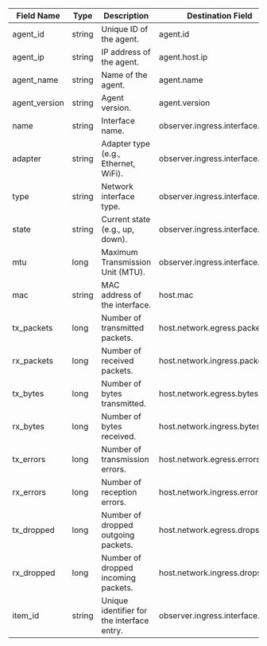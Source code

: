 | Field Name    | Type   | Description                                | Destination Field                | Custom |
| ------------- | ------ | ------------------------------------------ | -------------------------------- | ------ |
| agent_id      | string | Unique ID of the agent.                    | agent.id                         | FALSE  |
| agent_ip      | string | IP address of the agent.                   | agent.host.ip                    | TRUE   |
| agent_name    | string | Name of the agent.                         | agent.name                       | FALSE  |
| agent_version | string | Agent version.                             | agent.version                    | FALSE  |
| name          | string | Interface name.                            | observer.ingress.interface.name  | FALSE  |
| adapter       | string | Adapter type (e.g., Ethernet, WiFi).       | observer.ingress.interface.alias | FALSE  |
| type          | string | Network interface type.                    | observer.ingress.interface.type  | TRUE   |
| state         | string | Current state (e.g., up, down).            | observer.ingress.interface.state | TRUE   |
| mtu           | long   | Maximum Transmission Unit (MTU).           | observer.ingress.interface.mtu   | TRUE   |
| mac           | string | MAC address of the interface.              | host.mac                         | FALSE  |
| tx_packets    | long   | Number of transmitted packets.             | host.network.egress.packets      | FALSE  |
| rx_packets    | long   | Number of received packets.                | host.network.ingress.packets     | FALSE  |
| tx_bytes      | long   | Number of bytes transmitted.               | host.network.egress.bytes        | FALSE  |
| rx_bytes      | long   | Number of bytes received.                  | host.network.ingress.bytes       | FALSE  |
| tx_errors     | long   | Number of transmission errors.             | host.network.egress.errors       | TRUE   |
| rx_errors     | long   | Number of reception errors.                | host.network.ingress.errors      | TRUE   |
| tx_dropped    | long   | Number of dropped outgoing packets.        | host.network.egress.drops        | TRUE   |
| rx_dropped    | long   | Number of dropped incoming packets.        | host.network.ingress.drops       | TRUE   |
| item_id       | string | Unique identifier for the interface entry. | observer.ingress.interface.id    | FALSE  |
